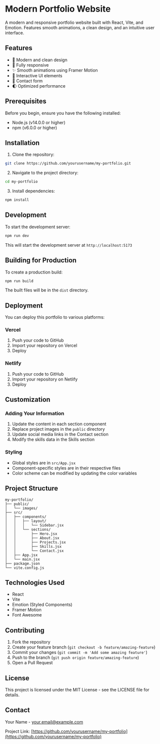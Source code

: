 # Modern Portfolio Website

A modern and responsive portfolio website built with React, Vite, and Emotion. Features smooth animations, a clean design, and an intuitive user interface.

## Features

- 🎨 Modern and clean design
- 📱 Fully responsive
- ✨ Smooth animations using Framer Motion
- 🎯 Interactive UI elements
- 📝 Contact form
- 🌓 Optimized performance

## Prerequisites

Before you begin, ensure you have the following installed:
- Node.js (v14.0.0 or higher)
- npm (v6.0.0 or higher)

## Installation

1. Clone the repository:
```bash
git clone https://github.com/yourusername/my-portfolio.git
```

2. Navigate to the project directory:
```bash
cd my-portfolio
```

3. Install dependencies:
```bash
npm install
```

## Development

To start the development server:

```bash
npm run dev
```

This will start the development server at `http://localhost:5173`

## Building for Production

To create a production build:

```bash
npm run build
```

The built files will be in the `dist` directory.

## Deployment

You can deploy this portfolio to various platforms:

### Vercel
1. Push your code to GitHub
2. Import your repository on Vercel
3. Deploy

### Netlify
1. Push your code to GitHub
2. Import your repository on Netlify
3. Deploy

## Customization

### Adding Your Information
1. Update the content in each section component
2. Replace project images in the `public` directory
3. Update social media links in the Contact section
4. Modify the skills data in the Skills section

### Styling
- Global styles are in `src/App.jsx`
- Component-specific styles are in their respective files
- Color scheme can be modified by updating the color variables

## Project Structure

```
my-portfolio/
├── public/
│   └── images/
├── src/
│   ├── components/
│   │   ├── layout/
│   │   │   └── Sidebar.jsx
│   │   └── sections/
│   │       ├── Hero.jsx
│   │       ├── About.jsx
│   │       ├── Projects.jsx
│   │       ├── Skills.jsx
│   │       └── Contact.jsx
│   ├── App.jsx
│   └── main.jsx
├── package.json
└── vite.config.js
```

## Technologies Used

- React
- Vite
- Emotion (Styled Components)
- Framer Motion
- Font Awesome

## Contributing

1. Fork the repository
2. Create your feature branch (`git checkout -b feature/amazing-feature`)
3. Commit your changes (`git commit -m 'Add some amazing feature'`)
4. Push to the branch (`git push origin feature/amazing-feature`)
5. Open a Pull Request

## License

This project is licensed under the MIT License - see the LICENSE file for details.

## Contact

Your Name - your.email@example.com

Project Link: [https://github.com/yourusername/my-portfolio](https://github.com/yourusername/my-portfolio)
